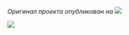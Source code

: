 *Оригинал проекта опубликован на*    <a target="_blank" href="https://infostart.ru/1c/articles/2190404/"><img style="border:0px;" src="https://infostart.ru/bitrix/templates/sandbox_empty/assets/tpl/abo/img/logo.svg"></a>

<a target="_blank" href="https://timeweb.cloud/?i=118883"><img style="border:0px;" src="https://wm.timeweb.ru/images/posters/300x250/300x250-18.jpg"></a>


